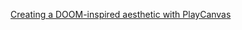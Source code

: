 
[Creating a DOOM-inspired aesthetic with PlayCanvas](https://omarshehata.me/html/playcanvas-horror-aesthetic/)
